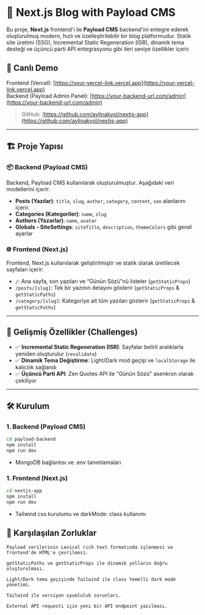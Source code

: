 # 📰 Next.js Blog with Payload CMS

Bu proje, **Next.js** frontend'i ile **Payload CMS** backend'ini entegre ederek oluşturulmuş modern, hızlı ve özelleştirilebilir bir blog platformudur. Statik site üretimi (SSG), Incremental Static Regeneration (ISR), dinamik tema desteği ve üçüncü parti API entegrasyonu gibi ileri seviye özellikler içerir.

## 🔗 Canlı Demo

Frontend (Vercel): [https://your-vercel-link.vercel.app](https://your-vercel-link.vercel.app)  
Backend (Payload Admin Panel): [https://your-backend-url.com/admin](https://your-backend-url.com/admin)

> GitHub: [https://github.com/aylinakyol/nextjs-app](https://github.com/aylinakyol/nextjs-app)

---

## 🏗️ Proje Yapısı

### 📦 Backend (Payload CMS)

Backend, Payload CMS kullanılarak oluşturulmuştur. Aşağıdaki veri modellerini içerir:

- **Posts (Yazılar)**: `title`, `slug`, `author`, `category`, `content`, `seo` alanlarını içerir.
- **Categories (Kategoriler)**: `name`, `slug`
- **Authors (Yazarlar)**: `name`, `avatar`
- **Globals - SiteSettings**: `siteTitle`, `description`, `themeColors` gibi genel ayarlar

### 🌐 Frontend (Next.js)

Frontend, Next.js kullanılarak geliştirilmiştir ve statik olarak üretilecek sayfaları içerir:

- `/`: Ana sayfa, son yazıları ve “Günün Sözü”nü listeler (`getStaticProps`)
- `/posts/[slug]`: Tek bir yazının detayını gösterir (`getStaticProps` & `getStaticPaths`)
- `/category/[slug]`: Kategoriye ait tüm yazıları gösterir (`getStaticProps` & `getStaticPaths`)

---

## 🚀 Gelişmiş Özellikler (Challenges)

- ✅ **Incremental Static Regeneration (ISR)**: Sayfalar belirli aralıklarla yeniden oluşturulur (`revalidate`)
- ✅ **Dinamik Tema Değiştirme**: Light/Dark mod geçişi ve `localStorage` ile kalıcılık sağlandı
- ✅ **Üçüncü Parti API**: Zen Quotes API ile "Günün Sözü" asenkron olarak çekiliyor

---

## 🛠️ Kurulum

### 1. Backend (Payload CMS)

```bash
cd payload-backend
npm install
npm run dev
```
* MongoDB bağlantısı ve .env tanımlamaları

### 1. Frontend (Next.js)

```bash
cd nextjs-app
npm install
npm run dev
```
* Tailwind css kurulumu ve darkMode: class kullanımı

## 🧠 Karşılaşılan Zorluklar

    Payload verilerinin Lexical rich text formatında işlenmesi ve frontend'de HTML'e çevrilmesi.

    getStaticPaths ve getStaticProps ile dinamik yolların doğru oluşturulması.

    Light/Dark tema geçişinde Tailwind ile class temelli dark mode yönetimi.

    Tailwind ile versiyon uyumluluk sorunları.

    External API requesti için yeni bir API endpoint yazılması.